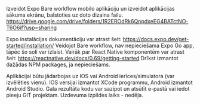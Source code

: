 Izveidot Expo Bare workflow mobilo aplikāciju un izveidot aplikācijas sākuma ekrānu, balstoties
uz doto dizaina failu. https://drive.google.com/drive/folders/1R2EROdRk6QnpdxeEG4BATctNO-T6O6if?usp=sharing

Expo instalācijas dokumentāciju var atrast šeit: https://docs.expo.dev/get-started/installation/
Veidojot Bare workflow, nav nepieciešama Expo Go app, tāpēc šo soli var izlaist.
Vairāk par React Native komponentēm var atrast šeit:
https://reactnative.dev/docs/0.69/getting-started
Drīkst izmantot dažādas NPM packages, ja nepieciešams.

Aplikācijai būtu jādarbojas uz IOS vai Android ierīces/simulatora (var izvēlēties vienu). IOS
versijai izmantot XCode programmu, Android izmantot Android Studio.
Gala rezultāta kodu var sazipot un atsūtīt e-pastā vai iedot pieeju GIT projektam.
Uzdevuma izpildes laiks - nedēļa.


